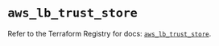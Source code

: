 # `aws_lb_trust_store`

Refer to the Terraform Registry for docs: [`aws_lb_trust_store`](https://registry.terraform.io/providers/hashicorp/aws/6.3.0/docs/resources/lb_trust_store).
